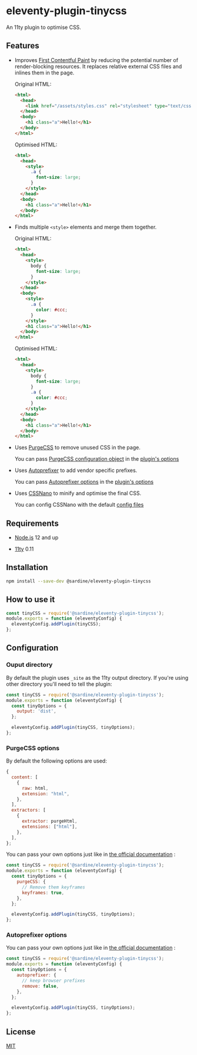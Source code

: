 # eleventy-plugin-tinycss

An 11ty plugin to optimise CSS.

## Features

- Improves [First Contentful Paint](https://web.dev/first-contentful-paint/) by reducing the potential number of render-blocking resources. It replaces relative external CSS files and inlines them in the page.

  Original HTML:

  ```html
  <html>
    <head>
      <link href="/assets/styles.css" rel="stylesheet" type="text/css" />
    </head>
    <body>
      <h1 class="a">Hello!</h1>
    </body>
  </html>
  ```

  Optimised HTML:

  ```html
  <html>
    <head>
      <style>
        .a {
          font-size: large;
        }
      </style>
    </head>
    <body>
      <h1 class="a">Hello!</h1>
    </body>
  </html>
  ```

- Finds multiple `<style>` elements and merge them together.

  Original HTML:

  ```html
  <html>
    <head>
      <style>
        body {
          font-size: large;
        }
      </style>
    </head>
    <body>
      <style>
        .a {
          color: #ccc;
        }
      </style>
      <h1 class="a">Hello!</h1>
    </body>
  </html>
  ```

  Optimised HTML:

  ```html
  <html>
    <head>
      <style>
        body {
          font-size: large;
        }
        .a {
          color: #ccc;
        }
      </style>
    </head>
    <body>
      <h1 class="a">Hello!</h1>
    </body>
  </html>
  ```

- Uses [PurgeCSS](https://purgecss.com/) to remove unused CSS in the page.

  You can pass [PurgeCSS configuration object](https://purgecss.com/plugins/postcss.html#options) in the [plugin's options](./Configuration)

- Uses [Autoprefixer](https://autoprefixer.github.io/) to add vendor specific prefixes.

  You can pass [Autoprefixer options](https://github.com/postcss/autoprefixer#options) in the [plugin's options](./Configuration)

- Uses [CSSNano](https://cssnano.co/) to minify and optimise the final CSS.

  You can config CSSNano with the default [config files](https://cssnano.co/docs/config-file/#cssnano-config-files)

## Requirements

- [Node.js](https://nodejs.org/en/download/) 12 and up

- [11ty](https://www.11ty.dev/) 0.11

## Installation

```bash
npm install --save-dev @sardine/eleventy-plugin-tinycss
```

## How to use it

```javascript
const tinyCSS = require('@sardine/eleventy-plugin-tinycss');
module.exports = function (eleventyConfig) {
  eleventyConfig.addPlugin(tinyCSS);
};
```

## Configuration

### Ouput directory

By default the plugin uses `_site` as the 11ty output directory. If you're using other directory you'll need to tell the plugin:

```javascript
const tinyCSS = require('@sardine/eleventy-plugin-tinycss');
module.exports = function (eleventyConfig) {
  const tinyOptions = {
    output: 'dist',
  };

  eleventyConfig.addPlugin(tinyCSS, tinyOptions);
};
```

### PurgeCSS options

By default the following options are used:

```javascript
{
  content: [
    {
      raw: html,
      extension: "html",
    },
  ],
  extractors: [
    {
      extractor: purgeHtml,
      extensions: ["html"],
    },
  ],
};
```

You can pass your own options just like in [the official documentation](https://purgecss.com/plugins/postcss.html#options) :

```javascript
const tinyCSS = require('@sardine/eleventy-plugin-tinycss');
module.exports = function (eleventyConfig) {
  const tinyOptions = {
    purgeCSS: {
      // Remove them keyframes
      keyframes: true,
    },
  };

  eleventyConfig.addPlugin(tinyCSS, tinyOptions);
};
```

### Autoprefixer options

You can pass your own options just like in [the official documentation](https://github.com/postcss/autoprefixer#options) :

```javascript
const tinyCSS = require('@sardine/eleventy-plugin-tinycss');
module.exports = function (eleventyConfig) {
  const tinyOptions = {
    autoprefixer: {
      // keep browser prefixes
      remove: false,
    },
  };

  eleventyConfig.addPlugin(tinyCSS, tinyOptions);
};
```

## License

[MIT](./LICENSE)
